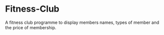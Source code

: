 # Fitness-Club
A fitness club programme to display members names, types of member and the price of membership.
